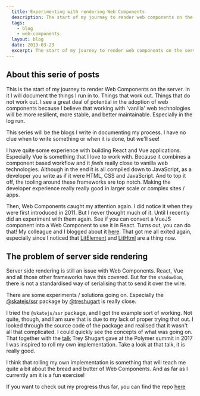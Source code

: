 ```yaml
---
  title: Experimenting with rendering Web Components
  description: The start of my journey to render web components on the server
  tags: 
    - blog
    - web-components
  layout: blog
  date: 2019-03-23
  excerpt: The start of my journey to render web components on the server
---
```


## About this serie of posts
This is the start of my journey to render Web Components on the server. In it I will document the things I run in to. Things that work out. Things that do not work out. I see a great deal of potential in the adoption of web components because I believe that working with 'vanilla' web technologies will be more resilient, more stable, and better maintainable. Especially in the log run.

This series will be the blogs I write in documenting my process. I have no clue when to write something or when it is done, but we'll see!

I have quite some experience with building React and Vue applications. Especially Vue is something that I love to work with. Because it combines a component based workflow and it _feels_ really close to vanilla web technologies. Although in the end it is all compiled down to JavaScript, as a developer you write as if it were HTML, CSS and JavaScript. And to top it off, the tooling around these frameworks are top notch. Making the developer experience really really good in larger scale or complex sites / apps.

Then, Web Components caught my attention again. I did notice it when they were first introduced in 2011. But I never thought much of it. Until I recently did an experiment with them again. See if you can convert a VueJS component into a Web Component to use it in React. Turns out, you can do that! My colleague and I blogged about it [here](https://www.voorhoede.nl/en/blog/javascript-frameworks-meet-web-components/). That got me all exited again, especially since I noticed that [LitElement](https://lit-element.polymer-project.org/) and [LitHtml](https://lit-html.polymer-project.org/) are a thing now.

## The problem of server side rendering

Server side rendering is still an issue with Web Components. React, Vue and all those other frameworks have this covered. But for the `shadowDom`, there is not a standardised way of serialising that to send it over the wire. 

There are some experiments / solutions going on. Especially the [@skatejs/ssr](https://github.com/skatejs/skatejs/tree/master/packages/ssr) package by [@treshugart](https://twitter.com/treshugart) is really close.

I tried the `@skatejs/ssr` package, and I got the example sort of working. Not quite, though, and I am sure that is due to my lack of proper trying that out. I looked through the source code of the package and realised that it wasn't all that complicated. I could quickly see the concepts of what was going on. That together with the [talk](https://www.youtube.com/watch?v=yT-EsESAmgA&feature=youtu.be) Trey Shugart gave at the Polymer summit in 2017 I was inspired to roll my own implementation. Take a look at that talk, it is really good.

I think that rolling my own implementation is something that will teach me quite a bit about the bread and butter of Web Components. And as far as I currently am it is a fun exercise!

If you want to check out my progress thus far, you can find the repo [here](https://github.com/petergoes/ssr-web-components)